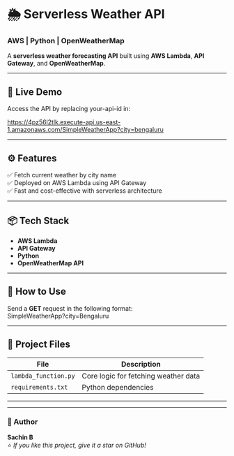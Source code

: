 # 🌦️ Serverless Weather API  
### AWS | Python | OpenWeatherMap  

A **serverless weather forecasting API** built using **AWS Lambda**, **API Gateway**, and **OpenWeatherMap**.

---

## 🚀 Live Demo  
Access the API by replacing your-api-id in:  

https://4pz56l2tlk.execute-api.us-east-1.amazonaws.com/SimpleWeatherApp?city=bengaluru

---

## ⚙️ Features  
✅ Fetch current weather by city name  
✅ Deployed on AWS Lambda using API Gateway  
✅ Fast and cost-effective with serverless architecture  

---

## 📦 Tech Stack  
- **AWS Lambda**  
- **API Gateway**  
- **Python**  
- **OpenWeatherMap API**  

---

## 🧪 How to Use  
Send a **GET** request in the following format:  
SimpleWeatherApp?city=Bengaluru

---

## 📂 Project Files  
| File | Description |
|------|--------------|
| `lambda_function.py` | Core logic for fetching weather data |
| `requirements.txt` | Python dependencies |

---


---

### 🧠 Author  
**Sachin B**  
⭐ *If you like this project, give it a star on GitHub!*

